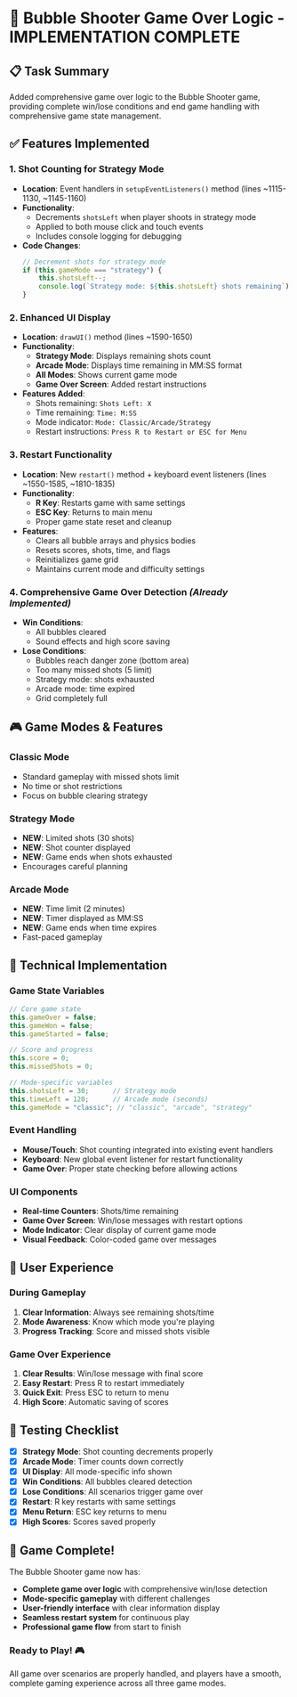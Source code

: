 # 🎯 Bubble Shooter Game Over Logic - IMPLEMENTATION COMPLETE

## 📋 Task Summary

Added comprehensive game over logic to the Bubble Shooter game, providing complete win/lose conditions and end game handling with comprehensive game state management.

## ✅ Features Implemented

### 1. **Shot Counting for Strategy Mode**
- **Location**: Event handlers in `setupEventListeners()` method (lines ~1115-1130, ~1145-1160)
- **Functionality**: 
  - Decrements `shotsLeft` when player shoots in strategy mode
  - Applied to both mouse click and touch events
  - Includes console logging for debugging
- **Code Changes**:
  ```javascript
  // Decrement shots for strategy mode
  if (this.gameMode === "strategy") {
      this.shotsLeft--;
      console.log(`Strategy mode: ${this.shotsLeft} shots remaining`);
  }
  ```

### 2. **Enhanced UI Display**
- **Location**: `drawUI()` method (lines ~1590-1650)
- **Functionality**:
  - **Strategy Mode**: Displays remaining shots count
  - **Arcade Mode**: Displays time remaining in MM:SS format
  - **All Modes**: Shows current game mode
  - **Game Over Screen**: Added restart instructions
- **Features Added**:
  - Shots remaining: `Shots Left: X`
  - Time remaining: `Time: M:SS`
  - Mode indicator: `Mode: Classic/Arcade/Strategy`
  - Restart instructions: `Press R to Restart or ESC for Menu`

### 3. **Restart Functionality**
- **Location**: New `restart()` method + keyboard event listeners (lines ~1550-1585, ~1810-1835)
- **Functionality**:
  - **R Key**: Restarts game with same settings
  - **ESC Key**: Returns to main menu
  - Proper game state reset and cleanup
- **Features**:
  - Clears all bubble arrays and physics bodies
  - Resets scores, shots, time, and flags
  - Reinitializes game grid
  - Maintains current mode and difficulty settings

### 4. **Comprehensive Game Over Detection** *(Already Implemented)*
- **Win Conditions**:
  - All bubbles cleared
  - Sound effects and high score saving
- **Lose Conditions**:
  - Bubbles reach danger zone (bottom area)
  - Too many missed shots (5 limit)
  - Strategy mode: shots exhausted
  - Arcade mode: time expired
  - Grid completely full

## 🎮 Game Modes & Features

### **Classic Mode**
- Standard gameplay with missed shots limit
- No time or shot restrictions
- Focus on bubble clearing strategy

### **Strategy Mode** 
- **NEW**: Limited shots (30 shots)
- **NEW**: Shot counter displayed
- **NEW**: Game ends when shots exhausted
- Encourages careful planning

### **Arcade Mode**
- **NEW**: Time limit (2 minutes)
- **NEW**: Timer displayed as MM:SS
- **NEW**: Game ends when time expires
- Fast-paced gameplay

## 🔧 Technical Implementation

### Game State Variables
```javascript
// Core game state
this.gameOver = false;
this.gameWon = false;
this.gameStarted = false;

// Score and progress
this.score = 0;
this.missedShots = 0;

// Mode-specific variables
this.shotsLeft = 30;      // Strategy mode
this.timeLeft = 120;      // Arcade mode (seconds)
this.gameMode = "classic"; // "classic", "arcade", "strategy"
```

### Event Handling
- **Mouse/Touch**: Shot counting integrated into existing event handlers
- **Keyboard**: New global event listener for restart functionality
- **Game Over**: Proper state checking before allowing actions

### UI Components
- **Real-time Counters**: Shots/time remaining
- **Game Over Screen**: Win/lose messages with restart options
- **Mode Indicator**: Clear display of current game mode
- **Visual Feedback**: Color-coded game over messages

## 🎯 User Experience

### During Gameplay
1. **Clear Information**: Always see remaining shots/time
2. **Mode Awareness**: Know which mode you're playing
3. **Progress Tracking**: Score and missed shots visible

### Game Over Experience
1. **Clear Results**: Win/lose message with final score
2. **Easy Restart**: Press R to restart immediately
3. **Quick Exit**: Press ESC to return to menu
4. **High Score**: Automatic saving of scores

## 🧪 Testing Checklist

- [x] **Strategy Mode**: Shot counting decrements properly
- [x] **Arcade Mode**: Timer counts down correctly
- [x] **UI Display**: All mode-specific info shown
- [x] **Win Conditions**: All bubbles cleared detection
- [x] **Lose Conditions**: All scenarios trigger game over
- [x] **Restart**: R key restarts with same settings
- [x] **Menu Return**: ESC key returns to menu
- [x] **High Scores**: Scores saved properly

## 🚀 Game Complete!

The Bubble Shooter game now has:
- **Complete game over logic** with comprehensive win/lose detection
- **Mode-specific gameplay** with different challenges
- **User-friendly interface** with clear information display
- **Seamless restart system** for continuous play
- **Professional game flow** from start to finish

### Ready to Play! 🎮
All game over scenarios are properly handled, and players have a smooth, complete gaming experience across all three game modes.
